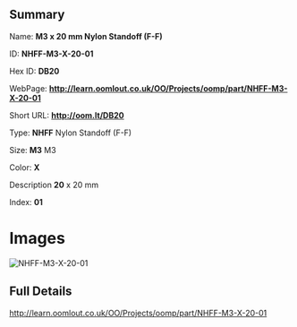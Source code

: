 

## Summary
 
Name: __M3 x 20 mm Nylon Standoff (F-F)__

ID: __NHFF-M3-X-20-01__

Hex ID: __DB20__

WebPage: __http://learn.oomlout.co.uk/OO/Projects/oomp/part/NHFF-M3-X-20-01__

Short URL: __http://oom.lt/DB20__


Type: __NHFF__ Nylon Standoff (F-F) 

Size: __M3__ M3 

Color: __X__  

Description __20__ x 20 mm 

Index: __01__


# Images
![NHFF-M3-X-20-01](http://oomlout.com/oomp-gen/parts/NHFF-M3-X-20-01/NHFF-M3-X-20-01_420.jpg)



## Full Details

 http://learn.oomlout.co.uk/OO/Projects/oomp/part/NHFF-M3-X-20-01














